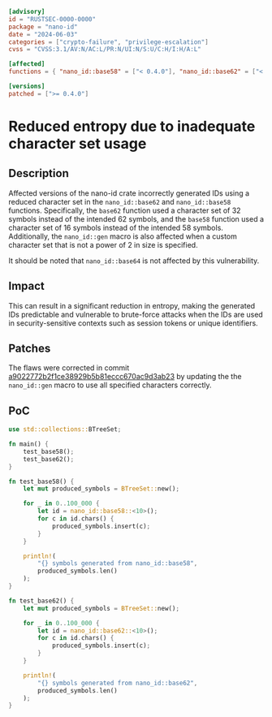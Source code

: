 ```toml
[advisory]
id = "RUSTSEC-0000-0000"
package = "nano-id"
date = "2024-06-03"
categories = ["crypto-failure", "privilege-escalation"]
cvss = "CVSS:3.1/AV:N/AC:L/PR:N/UI:N/S:U/C:H/I:H/A:L"

[affected]
functions = { "nano_id::base58" = ["< 0.4.0"], "nano_id::base62" = ["< 0.4.0"], "nano_id::gen" = ["< 0.4.0"] }

[versions]
patched = [">= 0.4.0"]
```

# Reduced entropy due to inadequate character set usage

## Description

Affected versions of the nano-id crate incorrectly generated IDs using a reduced character set in the `nano_id::base62` and `nano_id::base58` functions. Specifically, the `base62` function used a character set of 32 symbols instead of the intended 62 symbols, and the `base58` function used a character set of 16 symbols instead of the intended 58 symbols. Additionally, the `nano_id::gen` macro is also affected when a custom character set that is not a power of 2 in size is specified.

It should be noted that `nano_id::base64` is not affected by this vulnerability.


## Impact

This can result in a significant reduction in entropy, making the generated IDs predictable and vulnerable to brute-force attacks when the IDs are used in security-sensitive contexts such as session tokens or unique identifiers.

## Patches

The flaws were corrected in commit [a9022772b2f1ce38929b5b81eccc670ac9d3ab23](https://github.com/viz-rs/nano-id/commit/a9022772b2f1ce38929b5b81eccc670ac9d3ab23) by updating the the `nano_id::gen` macro to use all specified characters correctly.

## PoC

```rust
use std::collections::BTreeSet;

fn main() {
    test_base58();
    test_base62();
}

fn test_base58() {
    let mut produced_symbols = BTreeSet::new();

    for _ in 0..100_000 {
        let id = nano_id::base58::<10>();
        for c in id.chars() {
            produced_symbols.insert(c);
        }
    }

    println!(
        "{} symbols generated from nano_id::base58",
        produced_symbols.len()
    );
}

fn test_base62() {
    let mut produced_symbols = BTreeSet::new();

    for _ in 0..100_000 {
        let id = nano_id::base62::<10>();
        for c in id.chars() {
            produced_symbols.insert(c);
        }
    }

    println!(
        "{} symbols generated from nano_id::base62",
        produced_symbols.len()
    );
}
```
